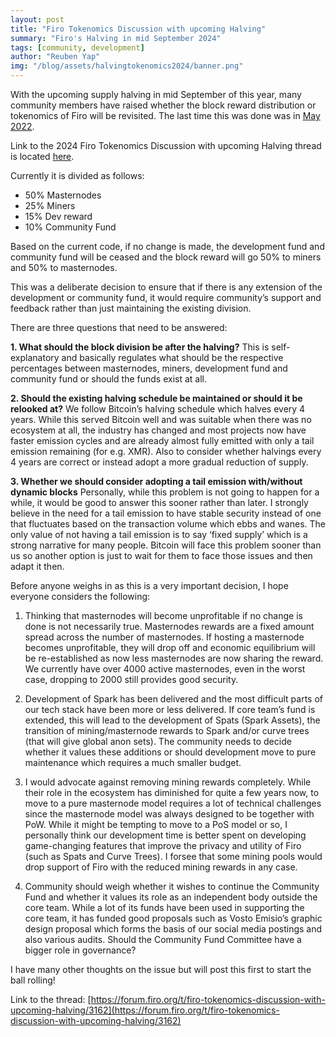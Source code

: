 ```yaml
---
layout: post
title: "Firo Tokenomics Discussion with upcoming Halving"
summary: "Firo's Halving in mid September 2024"
tags: [community, development]
author: "Reuben Yap"
img: "/blog/assets/halvingtokenomics2024/banner.png"
---
```

With the upcoming supply halving in mid September of this year, many community members have raised whether the block reward distribution or tokenomics of Firo will be revisited. The last time this was done was in [May 2022](https://forum.firo.org/t/tokenomics-and-funding-division-of-block-reward-discussion-and-community-matching-fund/2061).

Link to the 2024 Firo Tokenomics Discussion with upcoming Halving thread is located [here](https://forum.firo.org/t/firo-tokenomics-discussion-with-upcoming-halving/3162).

Currently it is divided as follows:

* 50% Masternodes 
* 25% Miners 
* 15% Dev reward 
* 10% Community Fund 

Based on the current code, if no change is made, the development fund and community fund will be ceased and the block reward will go 50% to miners and 50% to masternodes.

This was a deliberate decision to ensure that if there is any extension of the development or community fund, it would require community’s support and feedback rather than just maintaining the existing division.

There are three questions that need to be answered:

**1. What should the block division be after the halving?**
This is self-explanatory and basically regulates what should be the respective percentages between masternodes, miners, development fund and community fund or should the funds exist at all.

**2. Should the existing halving schedule be maintained or should it be relooked at?**
We follow Bitcoin’s halving schedule which halves every 4 years. While this served Bitcoin well and was suitable when there was no ecosystem at all, the industry has changed and most projects now have faster emission cycles and are already almost fully emitted with only a tail emission remaining (for e.g. XMR).
Also to consider whether halvings every 4 years are correct or instead adopt a more gradual reduction of supply.

**3. Whether we should consider adopting a tail emission with/without dynamic blocks**
Personally, while this problem is not going to happen for a while, it would be good to answer this sooner rather than later. I strongly believe in the need for a tail emission to have stable security instead of one that fluctuates based on the transaction volume which ebbs and wanes. The only value of not having a tail emission is to say ‘fixed supply’ which is a strong narrative for many people. Bitcoin will face this problem sooner than us so another option is just to wait for them to face those issues and then adapt it then.

Before anyone weighs in as this is a very important decision, I hope everyone considers the following:

1) Thinking that masternodes will become unprofitable if no change is done is not necessarily true. Masternodes rewards are a fixed amount spread across the number of masternodes. If hosting a masternode becomes unprofitable, they will drop off and economic equilibrium will be re-established as now less masternodes are now sharing the reward. We currently have over 4000 active masternodes, even in the worst case, dropping to 2000 still provides good security.

2) Development of Spark has been delivered and the most difficult parts of our tech stack have been more or less delivered. If core team’s fund is extended, this will lead to the development of Spats (Spark Assets), the transition of mining/masternode rewards to Spark and/or curve trees (that will give global anon sets). The community needs to decide whether it values these additions or should development move to pure maintenance which requires a much smaller budget.

3) I would advocate against removing mining rewards completely. While their role in the ecosystem has diminished for quite a few years now, to move to a pure masternode model requires a lot of technical challenges since the masternode model was always designed to be together with PoW. While it might be tempting to move to a PoS model or so, I personally think our development time is better spent on developing game-changing features that improve the privacy and utility of Firo (such as Spats and Curve Trees). I forsee that some mining pools would drop support of Firo with the reduced mining rewards in any case.

4) Community should weigh whether it wishes to continue the Community Fund and whether it values its role as an independent body outside the core team. While a lot of its funds have been used in supporting the core team, it has funded good proposals such as Vosto Emisio’s graphic design proposal which forms the basis of our social media postings and also various audits. Should the Community Fund Committee have a bigger role in governance?

I have many other thoughts on the issue but will post this first to start the ball rolling!

Link to the thread: [https://forum.firo.org/t/firo-tokenomics-discussion-with-upcoming-halving/3162](https://forum.firo.org/t/firo-tokenomics-discussion-with-upcoming-halving/3162)
